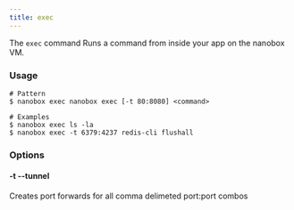 ```yaml
---
title: exec
---
```


The `exec` command Runs a command from inside your app on the nanobox VM.

### Usage
```shell
# Pattern
$ nanobox exec nanobox exec [-t 80:8080] <command>

# Examples
$ nanobox exec ls -la
$ nanobox exec -t 6379:4237 redis-cli flushall
```

### Options
#### -t --tunnel
Creates port forwards for all comma delimeted port:port combos